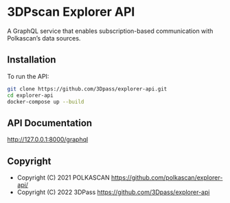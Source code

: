 # 3DPscan Explorer API
A GraphQL service that enables subscription-based communication with Polkascan’s data sources.

## Installation
To run the API:

```bash
git clone https://github.com/3Dpass/explorer-api.git
cd explorer-api
docker-compose up --build
```

## API Documentation
http://127.0.0.1:8000/graphql

## Copyright
 - Copyright (C) 2021  POLKASCAN https://github.com/polkascan/explorer-api/
 - Copyright (C) 2022  3DPass https://github.com/3Dpass/explorer-api
 
